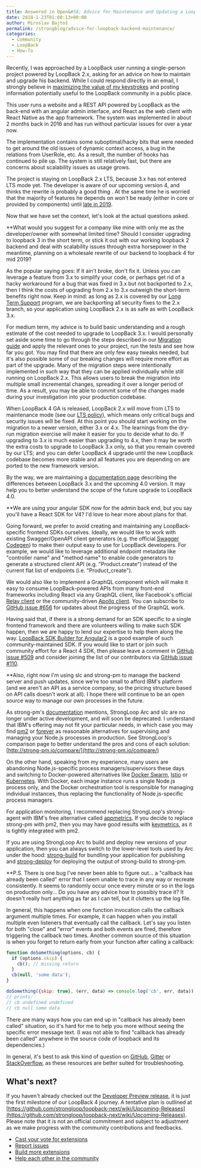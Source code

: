 ```yaml
---
title: Answered in Open&#58; Advice for Maintenance and Updating a Loopback Back-end
date: 2018-1-23T01:00:13+00:00
author: Miroslav Bajtoš
permalink: /strongblog/advice-for-loopback-backend-maintenance/
categories:
  - Community
  - LoopBack
  - How-To
---
```


Recently, I was approached by a LoopBack user running a single-person project powered by LoopBack 2.x, asking for an advice on how to maintain and upgrade his backend. While I could respond directly in an email, I strongly believe in [maximizing the value of my keystrokes](https://blog.codinghorror.com/maximizing-the-value-of-your-keystrokes/) and posting information potentially useful to the LoopBack community in a public place.

This user runs a website and a REST API powered by LoopBack as the back-end with an angular admin interface, and React as the web client with React Native as the app framework. The system was implemented in about 2 months back in 2016 and has run without particular issues for over a year now.
<!--more-->

The implementation contains some suboptimal/hacky bits that were needed to get around the old issues of dynamic context access, a bug in the relations from UserRole, etc. As a result, the number of hooks has continued to pile up. The system is still relatively fast, but there are concerns about scalability issues as usage grows.

The project is staying on LoopBack 2.x LTS, because 3.x has not entered LTS mode yet. The developer is aware of our upcoming version 4, and thinks the rewrite is probably a good thing . At the same time he is worried that the majority of features he depends on won't be ready (either in core or provided by components) until [late in 2019](https://github.com/strongloop/loopback-next/wiki/Upcoming-Releases).

Now that we have set the context, let's look at the actual questions asked.

**What would you suggest for a company like mine with only me as the developer/owner with somewhat limited time? Should I consider upgrading to loopback 3 in the short term, or stick it out with our working loopback 2 backend and deal with scalability issues through extra horsepower in the meantime, planning on a wholesale rewrite of our backend to loopback 4 for mid 2019?

As the popular saying goes: If it ain't broke, don't fix it. Unless you can leverage a feature from 3.x to simplify your code, or perhaps get rid of a hacky workaround for a bug that was fixed in 3.x but not backported to 2.x, then I think the costs of upgrading from 2.x to 3.x outweigh the short-term benefits right now. Keep in mind: as long as 2.x is covered by our [Long Term Support](https://loopback.io/doc/en/contrib/Long-term-support.html) program, we are backporting all security fixes to the 2.x branch, so your application using LoopBack 2.x is as safe as with LoopBack 3.x.

For medium term, my advice is to build basic understanding and a rough estimate of the cost needed to upgrade to LoopBack 3.x. I would personally set aside some time to go through the steps described in our [Migration guide](https://loopback.io/doc/en/lb3/Migrating-to-3.0.html) and apply the relevant ones to your project, run the tests and see how far you got. You may find that there are only few easy tweaks needed, but it's also possible some of our breaking changes will require more effort as part of the upgrade. Many of the migration steps were intentionally implemented in such way that they can be applied individually while still running on LoopBack 2.x. This allows users to break the migration into multiple small incremental changes, spreading it over a longer period of time. As a result, you may be able to commit some of the changes made during your investigation into your production codebase.

When LoopBack 4 GA is released, LoopBack 2.x will move from LTS to maintenance mode (see our [LTS policy](https://loopback.io/doc/en/contrib/Long-term-support.html)), which means only critical bugs and security issues will be fixed. At this point you should start working on the migration to a newer version, either 3.x or 4.x. The learnings from the dry-run migration exercise will make it easier for you to decide what to do. If upgrading to 3.x is much easier than upgrading to 4.x, then it may be worth the extra costs to upgrade to LoopBack 3.x only, so that you remain covered by our LTS; and you can defer LoopBack 4 upgrade until the new LoopBack codebase becomes more stable and all features you are depending on are ported to the new framework version.

By the way, we are maintaining a [documentation page](http://loopback.io/doc/en/lb4/LoopBack-3.x.html) describing the differences between LoopBack 3.x and the upcoming 4.0 version. It may help you to better understand the scope of the future upgrade to LoopBack 4.0.

**We are using your angular SDK now for the admin back end, but you say you'll have a React SDK for V4? I'd love to hear more about plans for that.

Going forward, we prefer to avoid creating and maintaining any LoopBack-specific frontend SDKs ourselves. Ideally, we would like to work with existing Swagger/OpenAPI client generators (e.g. the official [Swagger Codegen](https://swagger.io/swagger-codegen/)) to make their output easy to use for LoopBack developers. For example, we would like to leverage additional endpoint metadata like "controller name" and "method name" to enable code generators to generate a structured client API (e.g. "Product.create") instead of the current flat list of endpoints (i.e. "Product\_create").

We would also like to implement a GraphQL component which will make it easy to consume LoopBack-powered APIs from many front-end frameworks including React via any GraphQL client, like Facebook's official [Relay client](https://facebook.github.io/relay/) or the community-driven [Apollo client](https://www.apollographql.com/client/). You can subscribe to [GitHub issue #656](https://github.com/strongloop/loopback-next/issues/656) for updates about the progress of the GraphQL work.

Having said that, if there is a strong demand for an SDK specific to a single frontend framework and there are volunteers willing to make such SDK happen, then we are happy to lend our expertise to help them along the way. [LoopBack SDK Builder for Angular2](https://github.com/mean-expert-official/loopback-sdk-builder) is a good example of such community-maintained SDK. If you would like to start or join such community effort for a React 4 SDK, then please leave a comment in [GitHub issue #509](https://github.com/strongloop/loopback-next/issues/509) and consider joining the list of our contributors via [GitHub issue #110](https://github.com/strongloop/loopback-next/issues/110).

**Also, right now I'm using slc and strong-pm to manage the backend server and push updates, since we're too small to afford IBM's platform (and we aren't an API as a service company, so the pricing structure based on API calls doesn't work at all). I hope there will continue to be an open source way to manage our own processes in the future.

As strong-pm's [documentation](https://docs.strongloop.com/display/SLC/Operating+Node+applications) mentions, StrongLoop Arc and slc are no longer under active development, and will soon be deprecated. I understand that IBM's offering may not fit your particular needs, in which case you may find [pm2](http://pm2.keymetrics.io/) or [forever](https://www.npmjs.com/package/forever) as reasonable alternatives for supervising and managing your Node.js processes in production. See StrongLoop's comparison page to better understand the pros and cons of each solution: [http://strong-pm.io/compare/](http://strong-pm.io/compare/)

On the other hand, speaking from my experience, many users are abandoning Node.js-specific process managers/supervisors these days and switching to Docker-powered alternatives like [Docker Swarm](https://docs.docker.com/engine/swarm/), [Istio](https://istio.io/) or [Kubernetes](https://kubernetes.io/). With Docker, each image instance runs a single Node.js process only, and the Docker orchestration tool is responsible for managing individual instances, thus replacing the functionality of Node.js-specific process managers.

For application monitoring, I recommend replacing StrongLoop's strong-agent with IBM's free alternative called [appmetrics](https://www.npmjs.com/package/appmetrics). If you decide to replace strong-pm with pm2, then you may have good results with [keymetrics](https://keymetrics.io/), as it is tightly integrated with pm2.

If you are using StrongLoop Arc to build and deploy new versions of your application, then you can always switch to the lower-level tools used by Arc under the hood: [strong-build](https://www.npmjs.com/package/strong-build) for bundling your application for publishing and [strong-deploy](https://www.npmjs.com/package/strong-deploy) for deploying the output of strong-build to strong-pm.

**P.S. There is one bug I've never been able to figure out... a "callback has already been called" error that I seem unable to trace in any way or recreate consistently. It seems to randomly occur once every minute or so in the logs on production only... Do you have any advice how to possibly trace it? It doesn't really hurt anything as far as I can tell, but it clutters up the log file.

In general, this happens when one function invocation calls the callback argument multiple times. For example, it can happen when you install multiple even listeners that eventually call the callback. Let's say you listen for both "close" and "error" events and both events are fired, therefore triggering the callback two times. Another common source of this situation is when you forget to return early from your function after calling a callback:

```js
function doSomething(options, cb) {
  if (options.skip) {
    cb(); // missing return
  }
  cb(null, 'some data');
}

doSomething({skip: true}, (err, data) => console.log('cb', err, data));
// prints:
// cb undefined undefined
// cb null some data
```

There are many ways how you can end up in "callback has already been called" situation, so it's hard for me to help you more without seeing the specific error message text. (I was not able to find "callback has already been called" anywhere in the source code of loopback and its dependencies.)

In general, it's best to ask this kind of question on [GitHub](https://github.com/strongloop/loopback/issues/new), [Gitter](https://gitter.im/strongloop/loopback) or [StackOverflow](https://stackoverflow.com/questions/tagged/loopbackjs), as these resources are better suited for troubleshooting.

## What's next?

If you haven't already checked out the [Developer Preview release](https://strongloop.com/strongblog/loopback-4-developer-preview-release), it is just the first milestone of our LoopBack 4 journey. A tentative plan is outlined at [https://github.com/strongloop/loopback-next/wiki/Upcoming-Releases](https://github.com/strongloop/loopback-next/wiki/Upcoming-Releases). Please note that it is not an official commitment and subject to adjustment as we make progress with the community contributions and feedbacks.

* [Cast your vote for extensions](https://github.com/strongloop/loopback-next/issues/512)
* [Report issues](https://github.com/strongloop/loopback-next/issues)
* [Build more extensions](https://github.com/strongloop/loopback-next/issues/647)
* [Help each other in the community](https://groups.google.com/forum/#!forum/loopbackjs)
